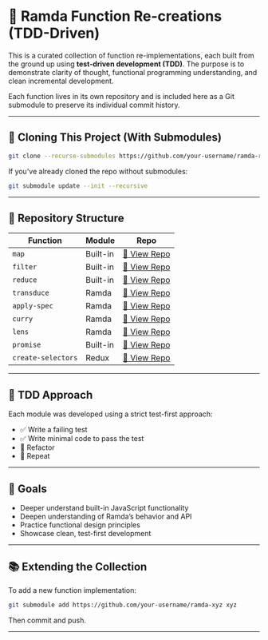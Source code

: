 # 🧠 Ramda Function Re-creations (TDD-Driven)

This is a curated collection of function re-implementations, each built from the ground up using **test-driven development (TDD)**. The purpose is to demonstrate clarity of thought, functional programming understanding, and clean incremental development.

Each function lives in its own repository and is included here as a Git submodule to preserve its individual commit history.

---

## 🔧 Cloning This Project (With Submodules)

```bash
git clone --recurse-submodules https://github.com/your-username/ramda-recreations.git
```

If you've already cloned the repo without submodules:

```bash
git submodule update --init --recursive
```

---

## 📁 Repository Structure

| Function     | Module   | Repo                                                        |
| ------------ | -------- | ----------------------------------------------------------- |
| `map`        | Built-in | [🔗 View Repo](https://github.com/demstar16/map-tdd)        |
| `filter`     | Built-in | [🔗 View Repo](https://github.com/demstar16/filter-tdd)     |
| `reduce`     | Built-in | [🔗 View Repo](https://github.com/demstar16/reduce-tdd)     |
| `transduce`  | Ramda    | [🔗 View Repo](https://github.com/demstar16/transduce-tdd)  |
| `apply-spec` | Ramda    | [🔗 View Repo](https://github.com/demstar16/apply-spec-tdd) |
| `curry`      | Ramda    | [🔗 View Repo](https://github.com/demstar16/curry-tdd)      |
| `lens`       | Ramda    | [🔗 View Repo](https://github.com/demstar16/lens-tdd)       |
| `promise`    | Built-in | [🔗 View Repo](https://github.com/demstar16/promise-tdd)    |
| `create-selectors` | Redux | [🔗 View Repo](https://github.com/demstar16/create-selectors-tdd) |

---

## 🧪 TDD Approach

Each module was developed using a strict test-first approach:

- ✅ Write a failing test
- ✅ Write minimal code to pass the test
- 🔁 Refactor
- 🔄 Repeat

---

## 🎯 Goals

- Deeper understand built-in JavaScript functionality
- Deepen understanding of Ramda’s behavior and API
- Practice functional design principles
- Showcase clean, test-first development

---

## 📚 Extending the Collection

To add a new function implementation:

```bash
git submodule add https://github.com/your-username/ramda-xyz xyz
```

Then commit and push.

---
